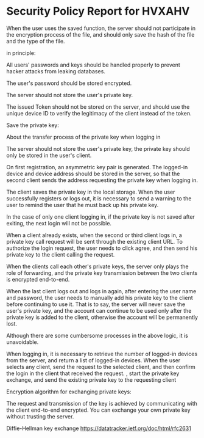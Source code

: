 # Security Policy Report for HVXAHV

When the user uses the saved function, the server should not participate in the encryption process of the file, and should only save the hash of the file and the type of the file.

in principle:

All users' passwords and keys should be handled properly to prevent hacker attacks from leaking databases.

The user's password should be stored encrypted.

The server should not store the user's private key.

The issued Token should not be stored on the server, and should use the unique device ID to verify the legitimacy of the client instead of the token.

Save the private key:

About the transfer process of the private key when logging in

The server should not store the user's private key, the private key should only be stored in the user's client.

On first registration, an asymmetric key pair is generated. The logged-in device and device address should be stored in the server, so that the second client sends the address requesting the private key when logging in.

The client saves the private key in the local storage. When the user successfully registers or logs out, it is necessary to send a warning to the user to remind the user that he must back up his private key.

In the case of only one client logging in, if the private key is not saved after exiting, the next login will not be possible.

When a client already exists, when the second or third client logs in, a private key call request will be sent through the existing client URL. To authorize the login request, the user needs to click agree, and then send his private key to the client calling the request.

When the clients call each other's private keys, the server only plays the role of forwarding, and the private key transmission between the two clients is encrypted end-to-end.

When the last client logs out and logs in again, after entering the user name and password, the user needs to manually add his private key to the client before continuing to use it. That is to say, the server will never save the user's private key, and the account can continue to be used only after the private key is added to the client, otherwise the account will be permanently lost.

Although there are some cumbersome processes in the above logic, it is unavoidable.

When logging in, it is necessary to retrieve the number of logged-in devices from the server, and return a list of logged-in devices. When the user selects any client, send the request to the selected client, and then confirm the login in the client that received the request. , start the private key exchange, and send the existing private key to the requesting client

Encryption algorithm for exchanging private keys:

The request and transmission of the key is achieved by communicating with the client end-to-end encrypted. You can exchange your own private key without trusting the server.

Diffie-Hellman key exchange
https://datatracker.ietf.org/doc/html/rfc2631